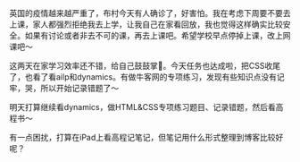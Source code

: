 英国的疫情越来越严重了，布村今天有人确诊了，好害怕。我在考虑下周要不要去上课，家人都强烈拒绝我去上学，让我自己在家看回放，我也觉得这样确实比较安全。如果有讨论或者非去不可的课，再去上课吧。希望学校早点停掉上课，改上网课吧～

这两天在家学习效率还不错，给自己鼓鼓掌👏。今天任务也达成啦，把CSS收尾了，也看了看ailp和dynamics。有做牛客网的专项练习，发现有些知识点没有记牢，哭，所以开始记录错题了～

明天打算继续看dynamics，做HTML&CSS专项练习题目、记录错题，然后看高程书～

有一点困扰，打算在iPad上看高程记笔记，但笔记用什么形式整理到博客比较好呢？